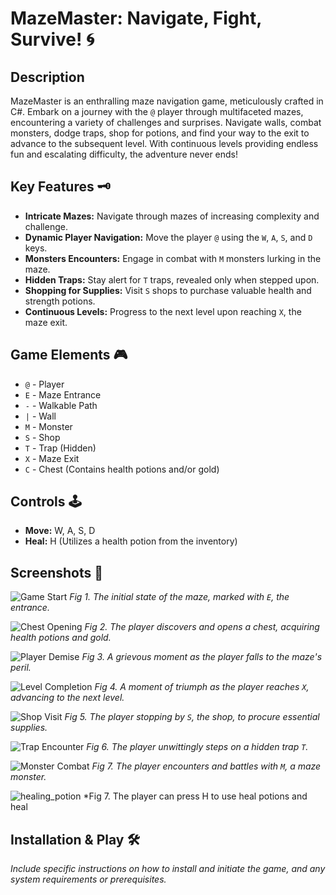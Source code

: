 # MazeMaster: Navigate, Fight, Survive! 🌀

## Description 

MazeMaster is an enthralling maze navigation game, meticulously crafted in C#. Embark on a journey with the `@` player through multifaceted mazes, encountering a variety of challenges and surprises. Navigate walls, combat monsters, dodge traps, shop for potions, and find your way to the exit to advance to the subsequent level. With continuous levels providing endless fun and escalating difficulty, the adventure never ends!

## Key Features 🗝️

- **Intricate Mazes:** Navigate through mazes of increasing complexity and challenge.
- **Dynamic Player Navigation:** Move the player `@` using the `W`, `A`, `S`, and `D` keys.
- **Monsters Encounters:** Engage in combat with `M` monsters lurking in the maze.
- **Hidden Traps:** Stay alert for `T` traps, revealed only when stepped upon.
- **Shopping for Supplies:** Visit `S` shops to purchase valuable health and strength potions.
- **Continuous Levels:** Progress to the next level upon reaching `X`, the maze exit.

## Game Elements 🎮

- `@` - Player
- `E` - Maze Entrance
- `-` - Walkable Path
- `|` - Wall
- `M` - Monster
- `S` - Shop
- `T` - Trap (Hidden)
- `X` - Maze Exit
- `C` - Chest (Contains health potions and/or gold)

## Controls 🕹️

- **Move:** W, A, S, D
- **Heal:** H (Utilizes a health potion from the inventory)

## Screenshots 📸

![Game Start](screenshots/start.png)
*Fig 1. The initial state of the maze, marked with `E`, the entrance.*

![Chest Opening](screenshots/chest.png)
*Fig 2. The player discovers and opens a chest, acquiring health potions and gold.*

![Player Demise](screenshots/died.png)
*Fig 3. A grievous moment as the player falls to the maze's peril.*

![Level Completion](screenshots/levelcomplete.png)
*Fig 4. A moment of triumph as the player reaches `X`, advancing to the next level.*

![Shop Visit](screenshots/shop.png)
*Fig 5. The player stopping by `S`, the shop, to procure essential supplies.*

![Trap Encounter](screenshots/trap.png)
*Fig 6. The player unwittingly steps on a hidden trap `T`.*

![Monster Combat](screenshots/monster.png)
*Fig 7. The player encounters and battles with `M`, a maze monster.*

![healing_potion](screenshots/healing.png)
*Fig 7. The player can press H to use heal potions and heal

## Installation & Play 🛠️

*Include specific instructions on how to install and initiate the game, and any system requirements or prerequisites.*



